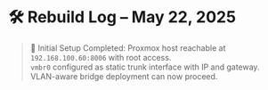 # 🛠️ Rebuild Log – May 22, 2025

> 🧭 Initial Setup Completed:
> Proxmox host reachable at `192.168.100.60:8006` with root access.  
> `vmbr0` configured as static trunk interface with IP and gateway.  
> VLAN-aware bridge deployment can now proceed.
